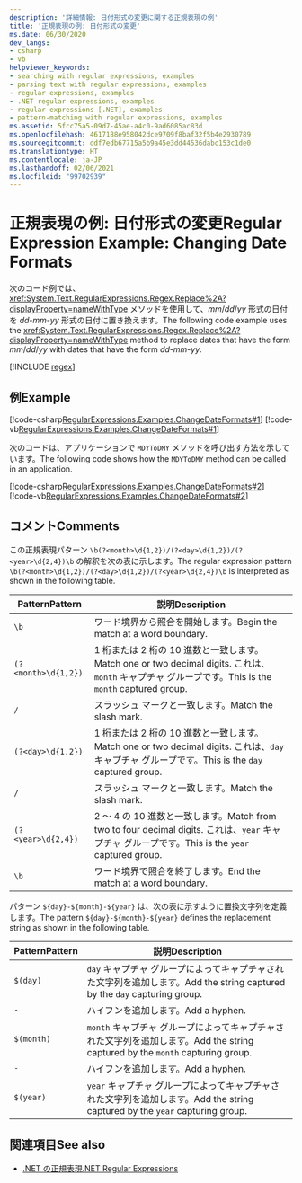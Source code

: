 ```yaml
---
description: '詳細情報: 日付形式の変更に関する正規表現の例'
title: '正規表現の例: 日付形式の変更'
ms.date: 06/30/2020
dev_langs:
- csharp
- vb
helpviewer_keywords:
- searching with regular expressions, examples
- parsing text with regular expressions, examples
- regular expressions, examples
- .NET regular expressions, examples
- regular expressions [.NET], examples
- pattern-matching with regular expressions, examples
ms.assetid: 5fcc75a5-09d7-45ae-a4c0-9ad6085ac83d
ms.openlocfilehash: 4617188e958042dce9709f8baf32f5b4e2930789
ms.sourcegitcommit: ddf7edb67715a5b9a45e3dd44536dabc153c1de0
ms.translationtype: HT
ms.contentlocale: ja-JP
ms.lasthandoff: 02/06/2021
ms.locfileid: "99702939"
---
```

# <a name="regular-expression-example-changing-date-formats"></a><span data-ttu-id="f5312-103">正規表現の例: 日付形式の変更</span><span class="sxs-lookup"><span data-stu-id="f5312-103">Regular Expression Example: Changing Date Formats</span></span>

<span data-ttu-id="f5312-104">次のコード例では、<xref:System.Text.RegularExpressions.Regex.Replace%2A?displayProperty=nameWithType> メソッドを使用して、*mm*/*dd*/*yy* 形式の日付を *dd*-*mm*-*yy* 形式の日付に置き換えます。</span><span class="sxs-lookup"><span data-stu-id="f5312-104">The following code example uses the <xref:System.Text.RegularExpressions.Regex.Replace%2A?displayProperty=nameWithType> method to replace dates that have the form *mm*/*dd*/*yy* with dates that have the form *dd*-*mm*-*yy*.</span></span>  

[!INCLUDE [regex](../../../includes/regex.md)]

## <a name="example"></a><span data-ttu-id="f5312-105">例</span><span class="sxs-lookup"><span data-stu-id="f5312-105">Example</span></span>  

 [!code-csharp[RegularExpressions.Examples.ChangeDateFormats#1](../../../samples/snippets/csharp/VS_Snippets_CLR/RegularExpressions.Examples.ChangeDateFormats/cs/Example_ChangeDateFormats1.cs#1)]
 [!code-vb[RegularExpressions.Examples.ChangeDateFormats#1](../../../samples/snippets/visualbasic/VS_Snippets_CLR/RegularExpressions.Examples.ChangeDateFormats/vb/Example_ChangeDateFormats1.vb#1)]  
  
 <span data-ttu-id="f5312-106">次のコードは、アプリケーションで `MDYToDMY` メソッドを呼び出す方法を示しています。</span><span class="sxs-lookup"><span data-stu-id="f5312-106">The following code shows how the `MDYToDMY` method can be called in an application.</span></span>  
  
 [!code-csharp[RegularExpressions.Examples.ChangeDateFormats#2](../../../samples/snippets/csharp/VS_Snippets_CLR/RegularExpressions.Examples.ChangeDateFormats/cs/Example_ChangeDateFormats1.cs#2)]
 [!code-vb[RegularExpressions.Examples.ChangeDateFormats#2](../../../samples/snippets/visualbasic/VS_Snippets_CLR/RegularExpressions.Examples.ChangeDateFormats/vb/Example_ChangeDateFormats1.vb#2)]  
  
## <a name="comments"></a><span data-ttu-id="f5312-107">コメント</span><span class="sxs-lookup"><span data-stu-id="f5312-107">Comments</span></span>  

 <span data-ttu-id="f5312-108">この正規表現パターン `\b(?<month>\d{1,2})/(?<day>\d{1,2})/(?<year>\d{2,4})\b` の解釈を次の表に示します。</span><span class="sxs-lookup"><span data-stu-id="f5312-108">The regular expression pattern  `\b(?<month>\d{1,2})/(?<day>\d{1,2})/(?<year>\d{2,4})\b` is interpreted as shown in the following table.</span></span>  
  
|<span data-ttu-id="f5312-109">Pattern</span><span class="sxs-lookup"><span data-stu-id="f5312-109">Pattern</span></span>|<span data-ttu-id="f5312-110">説明</span><span class="sxs-lookup"><span data-stu-id="f5312-110">Description</span></span>|  
|-------------|-----------------|  
|`\b`|<span data-ttu-id="f5312-111">ワード境界から照合を開始します。</span><span class="sxs-lookup"><span data-stu-id="f5312-111">Begin the match at a word boundary.</span></span>|  
|`(?<month>\d{1,2})`|<span data-ttu-id="f5312-112">1 桁または 2 桁の 10 進数と一致します。</span><span class="sxs-lookup"><span data-stu-id="f5312-112">Match one or two decimal digits.</span></span> <span data-ttu-id="f5312-113">これは、`month` キャプチャ グループです。</span><span class="sxs-lookup"><span data-stu-id="f5312-113">This is the `month` captured group.</span></span>|  
|`/`|<span data-ttu-id="f5312-114">スラッシュ マークと一致します。</span><span class="sxs-lookup"><span data-stu-id="f5312-114">Match the slash mark.</span></span>|  
|`(?<day>\d{1,2})`|<span data-ttu-id="f5312-115">1 桁または 2 桁の 10 進数と一致します。</span><span class="sxs-lookup"><span data-stu-id="f5312-115">Match one or two decimal digits.</span></span> <span data-ttu-id="f5312-116">これは、`day` キャプチャ グループです。</span><span class="sxs-lookup"><span data-stu-id="f5312-116">This is the `day` captured group.</span></span>|  
|`/`|<span data-ttu-id="f5312-117">スラッシュ マークと一致します。</span><span class="sxs-lookup"><span data-stu-id="f5312-117">Match the slash mark.</span></span>|  
|`(?<year>\d{2,4})`|<span data-ttu-id="f5312-118">2 ～ 4 の 10 進数と一致します。</span><span class="sxs-lookup"><span data-stu-id="f5312-118">Match from two to four decimal digits.</span></span> <span data-ttu-id="f5312-119">これは、`year` キャプチャ グループです。</span><span class="sxs-lookup"><span data-stu-id="f5312-119">This is the `year` captured group.</span></span>|  
|`\b`|<span data-ttu-id="f5312-120">ワード境界で照合を終了します。</span><span class="sxs-lookup"><span data-stu-id="f5312-120">End the match at a word boundary.</span></span>|  
  
 <span data-ttu-id="f5312-121">パターン `${day}-${month}-${year}` は、次の表に示すように置換文字列を定義します。</span><span class="sxs-lookup"><span data-stu-id="f5312-121">The pattern `${day}-${month}-${year}` defines the replacement string as shown in the following table.</span></span>  
  
|<span data-ttu-id="f5312-122">Pattern</span><span class="sxs-lookup"><span data-stu-id="f5312-122">Pattern</span></span>|<span data-ttu-id="f5312-123">説明</span><span class="sxs-lookup"><span data-stu-id="f5312-123">Description</span></span>|  
|-------------|-----------------|  
|`$(day)`|<span data-ttu-id="f5312-124">`day` キャプチャ グループによってキャプチャされた文字列を追加します。</span><span class="sxs-lookup"><span data-stu-id="f5312-124">Add the string captured by the `day` capturing group.</span></span>|  
|`-`|<span data-ttu-id="f5312-125">ハイフンを追加します。</span><span class="sxs-lookup"><span data-stu-id="f5312-125">Add a hyphen.</span></span>|  
|`$(month)`|<span data-ttu-id="f5312-126">`month` キャプチャ グループによってキャプチャされた文字列を追加します。</span><span class="sxs-lookup"><span data-stu-id="f5312-126">Add the string captured by the `month` capturing group.</span></span>|  
|`-`|<span data-ttu-id="f5312-127">ハイフンを追加します。</span><span class="sxs-lookup"><span data-stu-id="f5312-127">Add a hyphen.</span></span>|  
|`$(year)`|<span data-ttu-id="f5312-128">`year` キャプチャ グループによってキャプチャされた文字列を追加します。</span><span class="sxs-lookup"><span data-stu-id="f5312-128">Add the string captured by the `year` capturing group.</span></span>|  
  
## <a name="see-also"></a><span data-ttu-id="f5312-129">関連項目</span><span class="sxs-lookup"><span data-stu-id="f5312-129">See also</span></span>

- [<span data-ttu-id="f5312-130">.NET の正規表現</span><span class="sxs-lookup"><span data-stu-id="f5312-130">.NET Regular Expressions</span></span>](regular-expressions.md)
